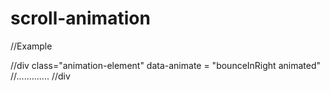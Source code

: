 # scroll-animation

//Example

//div class="animation-element"  data-animate = "bounceInRight animated"
//.............
//div
